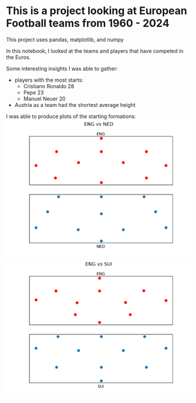 # This is a project looking at European Football teams from 1960 - 2024
 
This project uses pandas, matplotlib, and numpy

In this notebook, I looked at the teams and players that have competed in the Euros.

Some interesting insights I was able to gather:
- players with the most starts:
    - Cristiano Ronaldo 28
    - Pepe 23
    - Manuel Neuer 20
- Austria as a team had the shortest average height

I was able to produce plots of the starting formations:
<img src='./images/ENG_vs_NED_2036210.png'>
<img src='./images/ENG_vs_SUI_2036208.png'>

